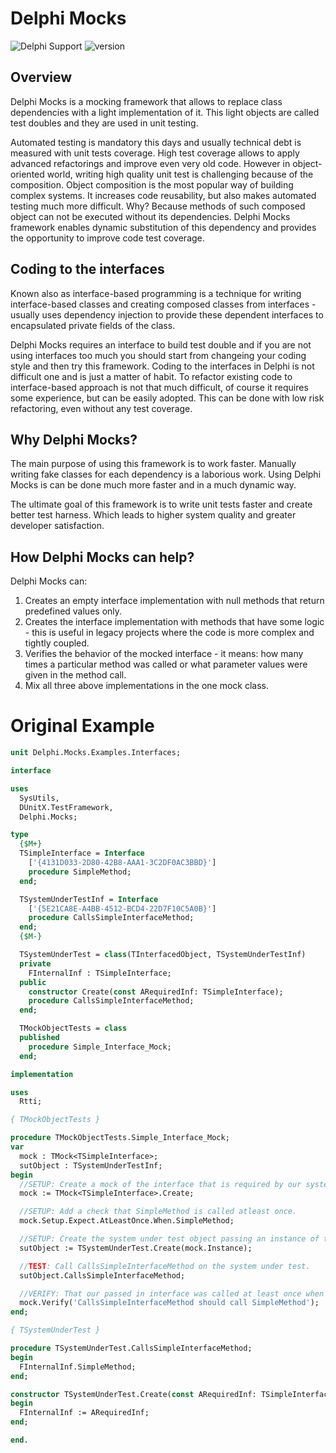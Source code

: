 # Delphi Mocks

![ Delphi Support ](https://img.shields.io/badge/Delphi%20Support-%20XE2%20...%2010.3%20Rio-blue.svg)
![ version ](https://img.shields.io/badge/version-%2010.0-a040ff.svg)

## Overview

Delphi Mocks is a mocking framework that allows to replace class dependencies with a light implementation of it. This light objects are called test doubles and they are used in unit testing.

Automated testing is mandatory this days and usually technical debt is measured with unit tests coverage. High test coverage allows to apply advanced refactorings and improve even very old code. However in object-oriented world, writing high quality unit test is challenging because of the composition. Object composition is the most popular way of building complex systems. It increases code reusability, but also makes automated testing much more difficult. Why? Because methods of such composed object can not be executed without its dependencies. Delphi Mocks framework enables dynamic substitution of this dependency and provides the opportunity to improve code test coverage.

## Coding to the interfaces

Known also as interface-based programming is a technique for writing interface-based classes and creating composed classes from interfaces - usually uses dependency injection to provide these dependent interfaces to encapsulated private fields of the class.

Delphi Mocks requires an interface to build test double and if you are not using interfaces too much you should start from changeing your coding style and then try this framework. Coding to the interfaces in Delphi is not difficult one and is just a matter of habit. To refactor existing code to interface-based approach is not that much difficult, of course it requires some experience, but can be easily adopted. This can be done with low risk refactoring, even without any test coverage.

## Why Delphi Mocks?

The main purpose of using this framework is to work faster. Manually writing fake classes for each dependency is a laborious work. Using Delphi Mocks is can be done much more faster and in a much dynamic way. 

The ultimate goal of this framework is to write unit tests faster and create better test harness. Which leads to higher system quality and greater developer satisfaction.

## How Delphi Mocks can help?

Delphi Mocks can:

1) Creates an empty interface implementation with null methods that return predefined values only.
2) Creates the interface implementation with methods that have some logic - this is useful in legacy projects where the code is more complex and tightly coupled.
3) Verifies the behavior of the mocked interface - it means: how many times a particular method was called or what parameter values were given in the method call.
4) Mix all three above implementations in the one mock class.

# Original Example

```Pascal
unit Delphi.Mocks.Examples.Interfaces;

interface

uses
  SysUtils,
  DUnitX.TestFramework,
  Delphi.Mocks;

type
  {$M+}
  TSimpleInterface = Interface
    ['{4131D033-2D80-42B8-AAA1-3C2DF0AC3BBD}']
    procedure SimpleMethod;
  end;

  TSystemUnderTestInf = Interface
    ['{5E21CA8E-A4BB-4512-BCD4-22D7F10C5A0B}']
    procedure CallsSimpleInterfaceMethod;
  end;
  {$M-}

  TSystemUnderTest = class(TInterfacedObject, TSystemUnderTestInf)
  private
    FInternalInf : TSimpleInterface;
  public
    constructor Create(const ARequiredInf: TSimpleInterface);
    procedure CallsSimpleInterfaceMethod;
  end;

  TMockObjectTests = class
  published
    procedure Simple_Interface_Mock;
  end;

implementation

uses
  Rtti;

{ TMockObjectTests }

procedure TMockObjectTests.Simple_Interface_Mock;
var
  mock : TMock<TSimpleInterface>;
  sutObject : TSystemUnderTestInf;
begin
  //SETUP: Create a mock of the interface that is required by our system under test object.
  mock := TMock<TSimpleInterface>.Create;

  //SETUP: Add a check that SimpleMethod is called atleast once.
  mock.Setup.Expect.AtLeastOnce.When.SimpleMethod;

  //SETUP: Create the system under test object passing an instance of the mock interface it requires.
  sutObject := TSystemUnderTest.Create(mock.Instance);

  //TEST: Call CallsSimpleInterfaceMethod on the system under test.
  sutObject.CallsSimpleInterfaceMethod;

  //VERIFY: That our passed in interface was called at least once when CallsSimpleInterfaceMethod was called.
  mock.Verify('CallsSimpleInterfaceMethod should call SimpleMethod');
end;

{ TSystemUnderTest }

procedure TSystemUnderTest.CallsSimpleInterfaceMethod;
begin
  FInternalInf.SimpleMethod;
end;

constructor TSystemUnderTest.Create(const ARequiredInf: TSimpleInterface);
begin
  FInternalInf := ARequiredInf;
end;

end.
```
